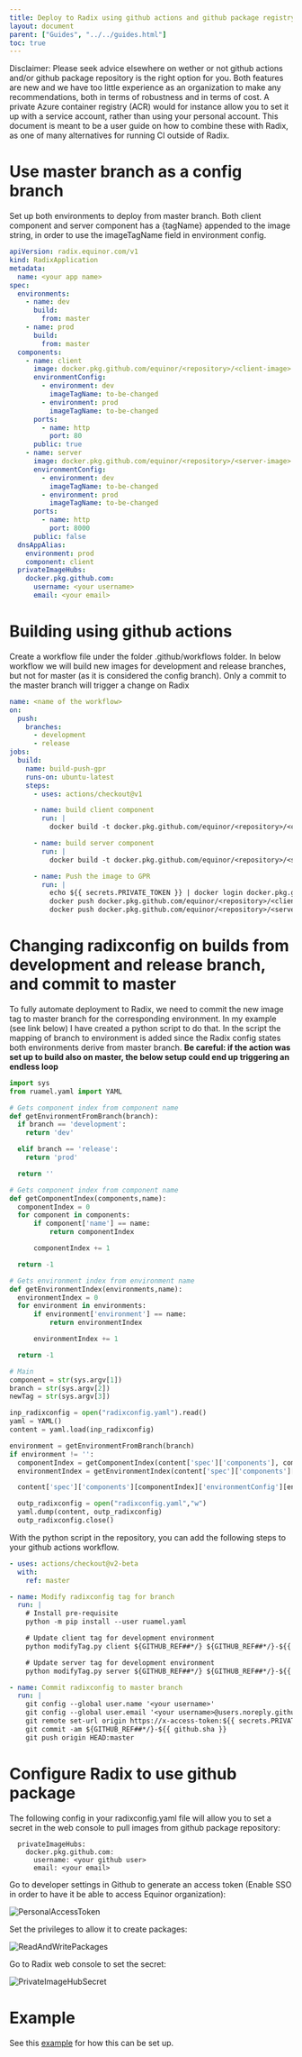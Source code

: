 ```yaml
---
title: Deploy to Radix using github actions and github package registry
layout: document
parent: ["Guides", "../../guides.html"]
toc: true
---
```


Disclaimer: Please seek advice elsewhere on wether or not github actions and/or github package repository is the right option for you. Both features are new and we have too little experience as an organization to make any recommendations, both in terms of robustness and in terms of cost. A private Azure container registry (ACR) would for instance allow you to set it up with a service account, rather than using your personal account. This document is meant to be a user guide on how to combine these with Radix, as one of many alternatives for running CI outside of Radix.

# Use master branch as a config branch

Set up both environments to deploy from master branch. Both client component and server component has a {tagName} appended to the image string, in order to use the imageTagName field in environment config.

```yaml
apiVersion: radix.equinor.com/v1
kind: RadixApplication
metadata:
  name: <your app name>
spec:
  environments:
    - name: dev
      build:
        from: master
    - name: prod
      build:
        from: master
  components:
    - name: client
      image: docker.pkg.github.com/equinor/<repository>/<client-image>:{tagName}
      environmentConfig:
        - environment: dev
          imageTagName: to-be-changed
        - environment: prod
          imageTagName: to-be-changed
      ports:
        - name: http
          port: 80
      public: true
    - name: server
      image: docker.pkg.github.com/equinor/<repository>/<server-image>:{tagName}
      environmentConfig:
        - environment: dev
          imageTagName: to-be-changed
        - environment: prod
          imageTagName: to-be-changed
      ports:
        - name: http
          port: 8000
      public: false
  dnsAppAlias:
    environment: prod
    component: client
  privateImageHubs:
    docker.pkg.github.com:
      username: <your username>
      email: <your email>
```

# Building using github actions

Create a workflow file under the folder .github/workflows folder. In below workflow we will build new images for development and release branches, but not for master (as it is considered the config branch). Only a commit to the master branch will trigger a change on Radix

```yaml
name: <name of the workflow>
on:
  push:
    branches:
      - development
      - release
jobs:
  build:
    name: build-push-gpr
    runs-on: ubuntu-latest
    steps:
      - uses: actions/checkout@v1

      - name: build client component
        run: |
          docker build -t docker.pkg.github.com/equinor/<repository>/<client-image>:${GITHUB_REF##*/}-${{ github.sha }} ./client/

      - name: build server component
        run: |
          docker build -t docker.pkg.github.com/equinor/<repository>/<server-image>:${GITHUB_REF##*/}-${{ github.sha }} ./server/

      - name: Push the image to GPR
        run: |
          echo ${{ secrets.PRIVATE_TOKEN }} | docker login docker.pkg.github.com -u <your user name> --password-stdin
          docker push docker.pkg.github.com/equinor/<repository>/<client-image>:${GITHUB_REF##*/}-${{ github.sha }}
          docker push docker.pkg.github.com/equinor/<repository>/<server-image>:${GITHUB_REF##*/}-${{ github.sha }}
```

# Changing radixconfig on builds from development and release branch, and commit to master

To fully automate deployment to Radix, we need to commit the new image tag to master branch for the corresponding environment. In my example (see link below) I have created a python script to do that. In the script the mapping of branch to environment is added since the Radix config states both environments derive from master branch. **Be careful: if the action was set up to build also on master, the below setup could end up triggering an endless loop**

```python
import sys
from ruamel.yaml import YAML

# Gets component index from component name
def getEnvironmentFromBranch(branch):
  if branch == 'development':
    return 'dev'

  elif branch == 'release':
    return 'prod'

  return ''

# Gets component index from component name
def getComponentIndex(components,name):
  componentIndex = 0
  for component in components:
      if component['name'] == name:
          return componentIndex

      componentIndex += 1

  return -1

# Gets environment index from environment name
def getEnvironmentIndex(environments,name):
  environmentIndex = 0
  for environment in environments:
      if environment['environment'] == name:
          return environmentIndex

      environmentIndex += 1

  return -1

# Main
component = str(sys.argv[1])
branch = str(sys.argv[2])
newTag = str(sys.argv[3])

inp_radixconfig = open("radixconfig.yaml").read()
yaml = YAML()
content = yaml.load(inp_radixconfig)

environment = getEnvironmentFromBranch(branch)
if environment != '':
  componentIndex = getComponentIndex(content['spec']['components'], component)
  environmentIndex = getEnvironmentIndex(content['spec']['components'][componentIndex]['environmentConfig'], environment)

  content['spec']['components'][componentIndex]['environmentConfig'][environmentIndex]['imageTagName'] = newTag

  outp_radixconfig = open("radixconfig.yaml","w")
  yaml.dump(content, outp_radixconfig)
  outp_radixconfig.close()
```

With the python script in the repository, you can add the following steps to your github actions workflow.

```yaml
- uses: actions/checkout@v2-beta
  with:
    ref: master

- name: Modify radixconfig tag for branch
  run: |
    # Install pre-requisite
    python -m pip install --user ruamel.yaml

    # Update client tag for development environment
    python modifyTag.py client ${GITHUB_REF##*/} ${GITHUB_REF##*/}-${{ github.sha }}

    # Update server tag for development environment
    python modifyTag.py server ${GITHUB_REF##*/} ${GITHUB_REF##*/}-${{ github.sha }}

- name: Commit radixconfig to master branch
  run: |
    git config --global user.name '<your username>'
    git config --global user.email '<your username>@users.noreply.github.com'
    git remote set-url origin https://x-access-token:${{ secrets.PRIVATE_TOKEN }}@github.com/${{ github.repository }}
    git commit -am ${GITHUB_REF##*/}-${{ github.sha }}
    git push origin HEAD:master
```

# Configure Radix to use github package

The following config in your radixconfig.yaml file will allow you to set a secret in the web console to pull images from github package repository:

```
  privateImageHubs:
    docker.pkg.github.com:
      username: <your github user>
      email: <your email>
```

Go to developer settings in Github to generate an access token (Enable SSO in order to have it be able to access Equinor organization):

![PersonalAccessToken](PersonalAccessToken.png)

Set the privileges to allow it to create packages:

![ReadAndWritePackages](ReadAndWritePackages.png)

Go to Radix web console to set the secret:

![PrivateImageHubSecret](PrivateImageHubSecret.png)

# Example

See this [example](https://github.com/equinor/radix-example-deploy-only) for how this can be set up.
